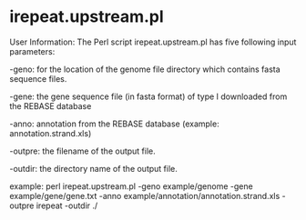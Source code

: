 # irepeat.upstream.pl
User Information: The Perl script irepeat.upstream.pl has five following input parameters: 

 -geno: for the location of the genome file directory which contains fasta sequence files.

 -gene: the gene sequence file (in fasta format) of type I downloaded from the REBASE database

 -anno: annotation from the REBASE database (example: annotation.strand.xls)

 -outpre: the filename of the output file.

 -outdir: the directory name of the output file.

example: perl irepeat.upstream.pl -geno example/genome -gene example/gene/gene.txt -anno example/annotation/annotation.strand.xls -outpre irepeat -outdir ./
